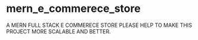 # mern_e_commerece_store
A MERN FULL STACK E COMMERECE STORE 
PLEASE HELP TO MAKE THIS PROJECT MORE SCALABLE AND BETTER.
